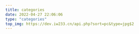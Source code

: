 ```yaml
---
title: categories
date: 2022-04-27 22:06:06
type: "categories"
top_img: https://dev.iw233.cn/api.php?sort=pc&type=jpg$2
---
```

